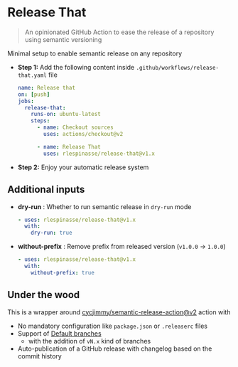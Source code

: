 # Release That

> An opinionated GitHub Action to ease the release of a repository using semantic versioning

Minimal setup to enable semantic release on any repository

- **Step 1:** Add the  following content inside `.github/workflows/release-that.yaml` file

  ```yaml
  name: Release that
  on: [push]
  jobs:
    release-that:
      runs-on: ubuntu-latest
      steps:
        - name: Checkout sources
          uses: actions/checkout@v2

        - name: Release That
          uses: rlespinasse/release-that@v1.x
  ```

- **Step 2:** Enjoy your automatic release system

## Additional inputs

- **dry-run** : Whether to run semantic release in `dry-run` mode

  ```yaml
  - uses: rlespinasse/release-that@v1.x
    with:
      dry-run: true
  ```

- **without-prefix** : Remove prefix from released version (`v1.0.0` -> `1.0.0`)

  ```yaml
  - uses: rlespinasse/release-that@v1.x
    with:
      without-prefix: true
  ```

## Under the wood

This is a wrapper around [cycjimmy/semantic-release-action@v2][semantic-release] action with

- No mandatory configuration like `package.json` or `.releaserc` files
- Support of [Default branches][default-branches]
  - with the addition of `vN.x` kind of branches
- Auto-publication of a GitHub release with changelog based on the commit history

[semantic-release]: https://github.com/cycjimmy/semantic-release-action
[default-branches]: https://github.com/cycjimmy/semantic-release-action#branches

